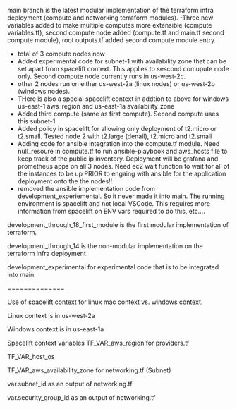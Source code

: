 main branch is the latest modular implementation of the terraform infra deployment (compute and networking terraform modules). 
-Three new  variables added to make multiple computes more extensible (compute variables.tf), second compute node added (compute.tf and main.tf second compute module), root outputs.tf added second compute module entry.
- total of 3 compute nodes now
- Added experimental code for subnet-1 with availability zone that can be set apart from spacelift context. This applies to sescond comupute node only.  Second compute node currently runs in us-west-2c. 
- other 2 nodes run on either us-west-2a (linux nodes) or us-west-2b (windows nodes). 
- THere is also a special spacelift context in addtion to above for windows us-east-1 aws_region and us-east-1a availability_zone
- Added third compute (same as first compute).  Second compute uses this subnet-1
- Added policy in spacelift for allowing only deployment of t2.micro or t2.small. Tested node 2 with t2.large (denail), t2.micro and t2.small
- Adding code for ansible integration into the compute.tf module.  Need null_resoure in compute.tf to run ansible-playbook and aws_hosts file to keep track of the public ip inventory. Deployment will be grafana and prometheus apps on all 3 nodes.  Need ec2 wait function to wait for all of the instances to be up PRIOR to engaing with ansible for the application deployment onto the the nodes!!
- removed the ansible implementation code from development_experiemental. So it never made it into main. The running environment is spacelift and not local VSCode.  This requires more information from spacelift on ENV vars required to do this, etc....

development_through_18_first_module is the first modular implementation of terraform.

development_through_14 is the non-modular implementation on the terraform infra deployment

development_experimental for experimental code that is to be integrated into main.



==============

Use of spacelift context for linux mac context vs. windows context.

Linux context is in us-west-2a

Windows context is in us-east-1a

Spacelift context variables
TF_VAR_aws_region for providers.tf

TF_VAR_host_os

TF_VAR_aws_availability_zone for networking.tf (Subnet)

var.subnet_id as an output of networking.tf

var.security_group_id as an output of networking.tf



